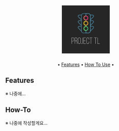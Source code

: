 <h1 align="center">
  <img src="https://raw.githubusercontent.com/dimolto312/Traffic-Light/master/assets/Project%20TL.png" alt="Project TL" height="150px"></a>
  <br>
</h1>

<p align="center">
• <a href="#features">Features</a> •
<a href="#how-to-use">How To Use</a> •
</p>

## Features
※ 나중에...

## How-To
※ 나중에 작성할게요...

